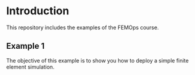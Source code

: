 # Introduction
This repository includes the examples of the FEMOps course. 

## Example 1
The objective of this example is to show you how to deploy a simple finite element simulation. 

